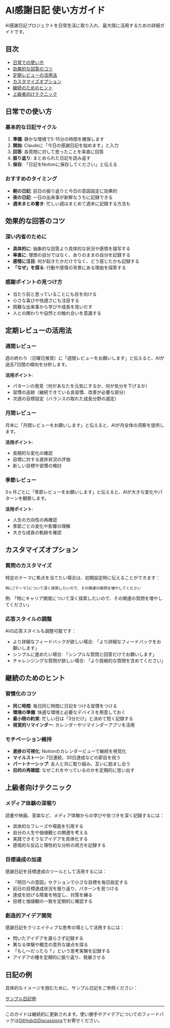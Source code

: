 # AI感謝日記 使い方ガイド

AI感謝日記プロジェクトを日常生活に取り入れ、最大限に活用するための詳細ガイドです。

## 目次
- [日常での使い方](#日常での使い方)
- [効果的な回答のコツ](#効果的な回答のコツ)
- [定期レビューの活用法](#定期レビューの活用法)
- [カスタマイズオプション](#カスタマイズオプション)
- [継続のためのヒント](#継続のためのヒント)
- [上級者向けテクニック](#上級者向けテクニック)

## 日常での使い方

### 基本的な日記サイクル

1. **準備**: 静かな環境で5-15分の時間を確保します
2. **開始**: Claudeに「今日の感謝日記を始めます」と入力
3. **回答**: 各質問に対して思ったことを率直に回答
4. **振り返り**: まとめられた日記を読み返す
5. **保存**: 「日記をNotionに保存してください」と伝える

### おすすめのタイミング

- **朝の日記**: 前日の振り返りと今日の意図設定に効果的
- **夜の日記**: 一日の出来事が新鮮なうちに記録できる
- **週末まとめ書き**: 忙しい週はまとめて週末に記録する方法も

## 効果的な回答のコツ

### 深い内省のために

- **具体的に**: 抽象的な回答より具体的な状況や感情を描写する
- **率直に**: 理想の自分ではなく、ありのままの自分を記録する
- **感情に注目**: 何が起きたかだけでなく、どう感じたかも記録する
- **「なぜ」を探る**: 行動や感情の背景にある理由を探索する

### 感謝ポイントの見つけ方

- 当たり前と思っていることにも目を向ける
- 小さな喜びや快適さにも注目する
- 困難な出来事から学びや成長を見いだす
- 人との関わりや自然との触れ合いを意識する

## 定期レビューの活用法

### 週間レビュー

週の終わり（日曜日推奨）に「週間レビューをお願いします」と伝えると、AIが過去7日間の傾向を分析します。

**活用ポイント**:
- パターンの発見（何があなたを元気にするか、何が気分を下げるか）
- 習慣の追跡（継続できている良習慣、改善が必要な部分）
- 次週の目標設定（バランスの取れた成長分野の選定）

### 月間レビュー

月末に「月間レビューをお願いします」と伝えると、AIが月全体の洞察を提供します。

**活用ポイント**:
- 長期的な変化の確認
- 目標に対する進捗状況の評価
- 新しい目標や習慣の検討

### 季節レビュー

3ヶ月ごとに「季節レビューをお願いします」と伝えると、AIが大きな変化やパターンを観察します。

**活用ポイント**:
- 人生の方向性の再確認
- 季節ごとの変化や影響の理解
- 大きな成長の軌跡を確認

## カスタマイズオプション

### 質問のカスタマイズ

特定のテーマに焦点を当てたい場合は、初期設定時に伝えることができます：

```
特に[テーマ]について深く探索したいので、その関連の質問を増やしてください
```

例: 「特にキャリア開発について深く探索したいので、その関連の質問を増やしてください」

### 応答スタイルの調整

AIの応答スタイルも調整可能です：

- より詳細なフィードバックが欲しい場合: 「より詳細なフィードバックをお願いします」
- シンプルに進めたい場合: 「シンプルな質問と回答だけでお願いします」
- チャレンジングな質問が欲しい場合: 「より挑戦的な質問を含めてください」

## 継続のためのヒント

### 習慣化のコツ

- **同じ時間**: 毎日同じ時間に日記をつける習慣をつける
- **環境の準備**: 快適な環境と必要なデバイスを用意しておく
- **最小限の約束**: 忙しい日は「3分だけ」と決めて短く記録する
- **視覚的リマインダー**: カレンダーやリマインダーアプリを活用

### モチベーション維持

- **進捗の可視化**: Notionのカレンダービューで継続を視覚化
- **マイルストーン**: 7日連続、30日達成などの節目を祝う
- **パートナーシップ**: 友人と共に取り組み、互いに励まし合う
- **目的の再確認**: なぜこれをやっているのかを定期的に思い出す

## 上級者向けテクニック

### メディア体験の深堀り

読書や映画、音楽など、メディア体験からの学びや気づきを深く記録するには：

- 具体的なフレーズや場面を引用する
- 自分の人生や価値観との関連を考える
- 実践できそうなアイデアを具体化する
- 感情的な反応と理性的な分析の両方を記録する

### 目標達成の加速

感謝日記を目標達成のツールとして活用するには：

- 「明日への意図」セクションで小さな目標を毎日設定する
- 前日の目標達成状況を振り返り、パターンを見つける
- 達成を妨げる障害を特定し、対策を練る
- 目標と価値観の一致を定期的に確認する

### 創造的アイデア開発

感謝日記をクリエイティブな思考の場として活用するには：

- 閃いたアイデアを漏らさず記録する
- 異なる体験や概念の意外な接点を探る
- 「もし〜だったら？」という思考実験を記録する
- アイデアの種を定期的に振り返り、発展させる

## 日記の例

具体的なイメージを掴むために、サンプル日記をご参照ください：

[サンプル日記例](examples/sample-journal.md)

---

このガイドは継続的に更新されます。使い勝手やアイデアについてのフィードバックは[GitHubのDiscussions](https://github.com/yourusername/ai-gratitude-journal/discussions)でお寄せください。
